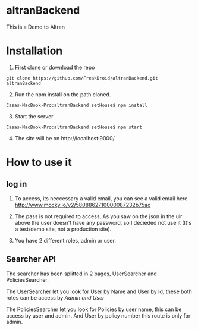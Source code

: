 # altranBackend
This is a Demo to Altran

# Installation

1. First clone or download the repo

```
git clone https://github.com/FreakDroid/altranBackend.git altranBackend
```

2. Run the npm install on the path cloned.

```
Casas-MacBook-Pro:altranBackend setHouse$ npm install
```

3. Start the server

```
Casas-MacBook-Pro:altranBackend setHouse$ npm start
```

4. The site will be on http://localhost:9000/


# How to use it

## log in

1. To access, its neccessary a valid email, you can see a valid email here http://www.mocky.io/v2/5808862710000087232b75ac

2. The pass is not required to access, As you saw on the json in the ulr above the user doesn't have any password, so I decieded
not use it (It's a test/demo site, not a production site).

3. You have 2 different roles, admin or user.

## Searcher API

The searcher has been splitted in 2 pages, UserSearcher and PoliciesSearcher.

The UserSearcher let you look for User by Name and User by Id, these both rotes can be access by *Admin and User*

The PoliciesSearcher let you look for Policies by user name, this can be access by user and admin. And User by policy number this route is only for admin.

